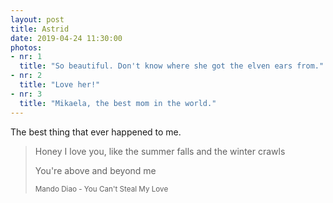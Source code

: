```yaml
---
layout: post
title: Astrid
date: 2019-04-24 11:30:00
photos:
- nr: 1
  title: "So beautiful. Don't know where she got the elven ears from."
- nr: 2
  title: "Love her!"
- nr: 3
  title: "Mikaela, the best mom in the world."
---
```


The best thing that ever happened to me.

> Honey I love you, like the summer falls and the winter crawls 
>
> You're above and beyond me
>
> <small>Mando Diao - You Can't Steal My Love</small>

